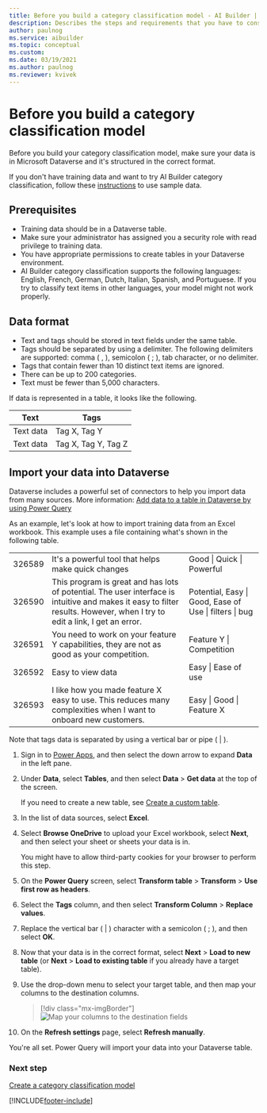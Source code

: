 ```yaml
---
title: Before you build a category classification model - AI Builder | Microsoft Docs
description: Describes the steps and requirements that you have to consider before you build your model.
author: paulnog
ms.service: aibuilder
ms.topic: conceptual
ms.custom: 
ms.date: 03/19/2021
ms.author: paulnog
ms.reviewer: kvivek
---
```


# Before you build a category classification model

Before you build your category classification model, make sure your data is in Microsoft Dataverse and it's structured in the correct format.

If you don't have training data and want to try AI Builder category classification, follow these [instructions](text-classification-sample-data.md) to use sample data.

## Prerequisites

- Training data should be in a Dataverse table.
- Make sure your administrator has assigned you a security role with read privilege to training data.
- You have appropriate permissions to create tables in your Dataverse environment.
- AI Builder category classification supports the following languages: English, French, German, Dutch, Italian, Spanish, and Portuguese. If you try to classify text items in other languages, your model might not work properly. 

## Data format

- Text and tags should be stored in text fields under the same table.
- Tags should be separated by using a delimiter. The following delimiters are supported: comma ( , ), semicolon ( ; ), tab character, or no delimiter.
- Tags that contain fewer than 10 distinct text items are ignored.
- There can be up to 200 categories. 
- Text must be fewer than 5,000 characters.

If data is represented in a table, it looks like the following.

| Text      | Tags                |
|-----------|---------------------|
| Text data | Tag X, Tag Y        |
| Text data | Tag X, Tag Y, Tag Z |

## Import your data into Dataverse

Dataverse includes a powerful set of connectors to help you import data from many sources. More information: [Add data to a table in Dataverse by using Power Query](/powerapps/maker/common-data-service/data-platform-cds-newentity-pq)

As an example, let's look at how to import training data from an Excel workbook. This example uses a file containing what's shown in the following table.

|   |   |   |
|---|---|---|
|326589    |It's a powerful tool that helps make quick changes   |Good \| Quick \| Powerful |
|326590    |This program is great and has lots of potential. The user interface is intuitive and makes it easy to filter results. However, when I try to edit a link, I get an error.    |Potential, Easy \| Good, Ease of Use \| filters \| bug  |
|326591    | You need to work on your feature Y capabilities, they are not as good as your competition. |Feature Y \| Competition     |
|326592    |Easy to view data        |Easy \| Ease of use                                |
|326593    |I like how you made feature X easy to use. This reduces many complexities when I want to onboard new customers. | Easy \|  Good \| Feature X                             |

Note that tags data is separated by using a vertical bar or pipe ( \| ).

1. Sign in to [Power Apps](https://make.powerapps.com/), and then select the down arrow to expand **Data** in the left pane.

2. Under **Data**, select **Tables**, and then select **Data** > **Get data** at the top of the screen.

    If you need to create a new table, see [Create a custom table](https://docs.microsoft.com/powerapps/maker/common-data-service/data-platform-create-entity).

3. In the list of data sources, select **Excel**.

4. Select **Browse OneDrive** to upload your Excel workbook, select **Next**, and then select your sheet or sheets your data is in.

    You might have to allow third-party cookies for your browser to perform this step.

6. On the **Power Query** screen, select **Transform table** > **Transform** > **Use first row as headers**. 

1. Select the **Tags** column, and then select **Transform Column** > **Replace values**.

1. Replace the vertical bar ( \| ) character with a semicolon ( ; ), and then select **OK**.

1. Now that your data is in the correct format, select **Next** > **Load to new table** (or **Next** > **Load to existing table** if you already have a target table).

1. Use the drop-down menu to select your target table, and then map your columns to the destination columns.

   <!--replace screenshot-->

    > [!div class="mx-imgBorder"]
    > ![Map your columns to the destination fields](media/create-text-model-map-columns.png "Map your columns to the destination fields")

1. On the **Refresh settings** page, select **Refresh manually**.

You're all set. Power Query will import your data into your Dataverse table.

### Next step

[Create a category classification model](create-text-classification-model.md)


[!INCLUDE[footer-include](includes/footer-banner.md)]